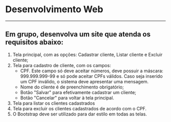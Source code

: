 
# Desenvolvimento Web

---
## Em grupo, desenvolva um site que atenda os requisitos abaixo:
1. Tela principal, com as opções: Cadastrar cliente, Listar cliente e
Excluir cliente;
2. Tela para cadastro de cliente, com os campos:
    - CPF. Este campo só deve aceitar números, deve possuir a
    máscara: 999.999.999-99 e só pode aceitar CPFs válidos.
    Caso seja inserido um CPF inválido, o sistema deve
    apresentar uma mensagem.
    - Nome do cliente é de preenchimento obrigatório;
    - Botão "Salvar" para efetivamente cadastrar um cliente;
    - Botão "Cancelar" para voltar à tela principal.
3. Tela para listar os clientes cadastrados
4. Tela para excluir os clientes cadastrados de acordo com o CPF.
5. O Bootstrap deve ser utilizado para dar estilo em todas as
telas.